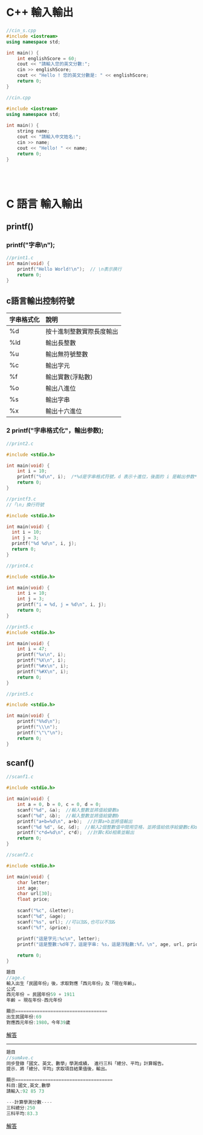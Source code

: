 # C++ 輸入輸出

### 
	
```c++
//cin_s.cpp
#include <iostream>
using namespace std;

int main() {
	int englishScore = 60;
	cout << "請輸入您的英文分數:";
	cin >> englishScore;
	cout << "Hello ! 您的英文分數是: " << englishScore;
	return 0;
}
```


```c++
//cin.cpp

#include <iostream>
using namespace std;
	
int main() {
	string name;
	cout << "請輸入中文姓名:";
	cin >> name;
	cout << "Hello! " << name;
	return 0;
}	
```
<br/><br/>

# C 語言 輸入輸出
## printf()
### printf("字串\n");
```c
//print1.c
int main(void) {
    printf("Hello World!\n");  // \n表示换行
    return 0;
}
```

## c語言輸出控制符號
| 字串格式化 | 說明 |
|:---------|:----|
|%d | 按十進制整數實際長度輸出 |
|%ld | 輸出長整數 |
|%u  | 輸出無符號整數 |
|%c  | 輸出字元 |
|%f  | 輸出實數(浮點數) |
|%o  | 輸出八進位 |
|%s  | 輸出字串 |
|%x  | 輸出十六進位 |

### 2 printf("字串格式化"，輸出参数);
```c
//print2.c

#include <stdio.h>

int main(void) {
    int i = 10;
    printf("%d\n", i);  /*%d是字串格式符號，d 表示十進位，後面的 i 是輸出参数*/
    return 0;
}
```



```c
//printf3.c
//「\n」換行符號

#include <stdio.h>

int main(void) {
  int i = 10;
  int j = 3;
  printf("%d %d\n", i, j);
  return 0;
}
```

```c
//print4.c

#include <stdio.h>

int main(void) {
    int i = 10;
    int j = 3;
    printf("i = %d, j = %d\n", i, j);
    return 0;
}
```

```c
//print5.c
#include <stdio.h>

int main(void) {
    int i = 47;
    printf("%x\n", i);   
    printf("%X\n", i);   
    printf("%#x\n", i);   
    printf("%#X\n", i);   
    return 0;
}
```

```c
//print5.c

#include <stdio.h>

int main(void) {
    printf("%%d\n");
    printf("\\\n");
    printf("\"\"\n");
    return 0;
}
```

## scanf()
```c
//scanf1.c

#include <stdio.h>

int main(void) {
    int a = 0, b = 0, c = 0, d = 0;
    scanf("%d", &a);  //輸入整數並將值給變數a
    scanf("%d", &b);  //輸入整數並將值給變數b
    printf("a+b=%d\n", a+b);  //計算a+b並將值輸出
    scanf("%d %d", &c, &d);  //輸入2個整數值中間用空格，並將值給依序給變數c和d
    printf("c*d=%d\n", c*d);  //計算c和d相乘並輸出
    return 0;
}
```

```c
//scanf2.c

#include <stdio.h>

int main(void) {
    char letter;
    int age;
    char url[30];
    float price;
   
    scanf("%c", &letter);
    scanf("%d", &age);
    scanf("%s", url); //可以加&,也可以不加&
    scanf("%f", &price);
   
    printf("這是字元:%c\n", letter);
    printf("這是整數:%d年了，這是字串: %s，這是浮點數:%f。\n", age, url, price);

    return 0;
}
```




```c
題目
//age.c
輸入出生「民國年份」後，求取對應「西元年份」及「現在年齡」。
公式 
西元年份 = 民國年份59 + 1911 
年齡 = 現在年份-西元年份 

顯示==================================
出生民國年份:69
對應西元年份:1980，今年39歲
```
[解答](https://repl.it/@roberthsu2003/age)

---
```c
題目
//sumAve.c
同步登錄「國文、英文、數學」學測成績， 進行三科「總分、平均」計算報告。
提示．將「總分、平均」求取項目結果值後，輸出。

顯示====================================
科目:國文,英文,數學
請輸入:92 85 73

---計算學測分數----
三科總分:250
三科平均:83.3
```
[解答](https://repl.it/@roberthsu2003/sumAve)


